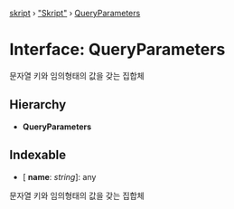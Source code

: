 [skript](../globals.md) › ["Skript"](../modules/_skript_.md) › [QueryParameters](_skript_.queryparameters.md)

# Interface: QueryParameters

문자열 키와 임의형태의 값을 갖는 집합체

## Hierarchy

* **QueryParameters**

## Indexable

* \[ **name**: *string*\]: any

문자열 키와 임의형태의 값을 갖는 집합체
